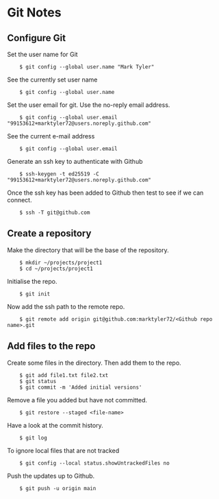 Git Notes
=========

## Configure Git

Set the user name for Git  
~~~
    $ git config --global user.name "Mark Tyler"
~~~
See the currently set user name  
~~~
    $ git config --global user.name
~~~

Set the user email for git. Use the no-reply email address.  
~~~
    $ git config --global user.email "99153612+marktyler72@users.noreply.github.com"
~~~
See the current e-mail address  
~~~
    $ git config --global user.email
~~~

Generate an ssh key to authenticate with Github  
~~~
    $ ssh-keygen -t ed25519 -C "99153612+marktyler72@users.noreply.github.com"
~~~
Once the ssh key has been added to Github then test to see if we can connect.  
~~~
    $ ssh -T git@github.com
~~~

## Create a repository

Make the directory that will be the base of the repository.  
~~~
    $ mkdir ~/projects/project1
    $ cd ~/projects/project1
~~~

Initialise the repo.  
~~~
    $ git init
~~~

Now add the ssh path to the remote repo.  
~~~
    $ git remote add origin git@github.com:marktyler72/<Github repo name>.git
~~~

## Add files to the repo

Create some files in the directory. Then add them to the repo.  
~~~
    $ git add file1.txt file2.txt
    $ git status
    $ git commit -m 'Added initial versions'
~~~

Remove a file you added but have not committed.
~~~
    $ git restore --staged <file-name>
~~~

Have a look at the commit history.  
~~~
    $ git log
~~~

To ignore local files that are not tracked
~~~
    $ git config --local status.showUntrackedFiles no
~~~

Push the updates up to Github.  
~~~
    $ git push -u origin main
~~~
 
